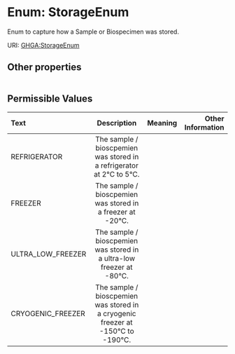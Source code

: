 
# Enum: StorageEnum


Enum to capture how a Sample or Biospecimen was stored.

URI: [GHGA:StorageEnum](https://w3id.org/GHGA/StorageEnum)


## Other properties

|  |  |  |
| --- | --- | --- |

## Permissible Values

| Text | Description | Meaning | Other Information |
| :--- | :---: | :---: | ---: |
| REFRIGERATOR | The sample / bioscpemien was stored in a refrigerator at 2°C to 5°C. |  |  |
| FREEZER | The sample / bioscpemien was stored in a freezer at -20°C. |  |  |
| ULTRA_LOW_FREEZER | The sample / bioscpemien was stored in a ultra-low freezer at -80°C. |  |  |
| CRYOGENIC_FREEZER | The sample / bioscpemien was stored in a cryogenic freezer at -150°C to -190°C. |  |  |

